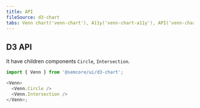 ```yaml
---
title: API
fileSource: d3-chart
tabs: Venn chart('venn-chart'), A11y('venn-chart-a11y'), API('venn-chart-api'), Examples('venn-chart-d3-code'), Changelog('d3-chart-changelog')
---
```


## D3 API

It have children components `Circle`, `Intersection`.

```js
import { Venn } from '@semcore/ui/d3-chart';

<Venn>
  <Venn.Circle />
  <Venn.Intersection />
</Venn>;
```

<script setup>
  import { data as types } from '../../../builder/typings/types.data.ts'
</script>

<TypesView type="VennProps" :types={...types} />
